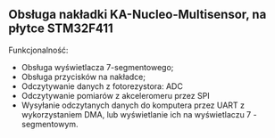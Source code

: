 ## Obsługa nakładki KA-Nucleo-Multisensor, na płytce STM32F411
Funkcjonalność:
- Obsługa wyświetlacza 7-segmentowego;
- Obsługa przycisków na nakładce;
- Odczytywanie danych z fotorezystora: ADC
- Odczytywanie pomiarów z akceleromeru przez SPI
- Wysyłanie odczytanych danych do komputera przez UART z wykorzystaniem DMA, lub wyświetlanie ich na wyświetlaczu 7 - segmentowym.